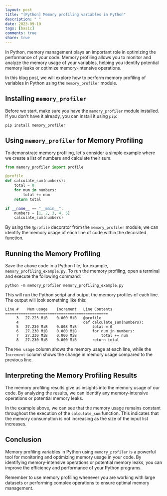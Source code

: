 ```yaml
---
layout: post
title: "[Python] Memory profiling variables in Python"
description: " "
date: 2023-09-10
tags: [basic]
comments: true
share: true
---
```


In Python, memory management plays an important role in optimizing the performance of your code. Memory profiling allows you to monitor and analyze the memory usage of your variables, helping you identify potential memory leaks or optimize memory-intensive operations.

In this blog post, we will explore how to perform memory profiling of variables in Python using the `memory_profiler` module.

## Installing `memory_profiler`

Before we start, make sure you have the `memory_profiler` module installed. If you don't have it already, you can install it using `pip`:

```
pip install memory_profiler
```

## Using `memory_profiler` for Memory Profiling

To demonstrate memory profiling, let's consider a simple example where we create a list of numbers and calculate their sum.

```python
from memory_profiler import profile

@profile
def calculate_sum(numbers):
    total = 0
    for num in numbers:
        total += num
    return total

if __name__ == "__main__":
    numbers = [1, 2, 3, 4, 5]
    calculate_sum(numbers)
```

By using the `@profile` decorator from the `memory_profiler` module, we can identify the memory usage of each line of code within the decorated function.

## Running the Memory Profiling

Save the above code in a Python file, for example, `memory_profiling_example.py`. To run the memory profiling, open a terminal and execute the following command:

```
python -m memory_profiler memory_profiling_example.py
```

This will run the Python script and output the memory profiles of each line. The output will look something like this:

```
Line #    Mem usage    Increment   Line Contents
==============================================
     3   27.223 MiB    0.000 MiB   @profile
     4                             def calculate_sum(numbers):
     5   27.230 MiB    0.008 MiB       total = 0
     6   27.230 MiB    0.000 MiB       for num in numbers:
     7   27.230 MiB    0.000 MiB           total += num
     8   27.230 MiB    0.000 MiB       return total
```

The `Mem usage` column shows the memory usage at each line, while the `Increment` column shows the change in memory usage compared to the previous line.

## Interpreting the Memory Profiling Results

The memory profiling results give us insights into the memory usage of our code. By analyzing the results, we can identify any memory-intensive operations or potential memory leaks.

In the example above, we can see that the memory usage remains constant throughout the execution of the `calculate_sum` function. This indicates that the memory consumption is not increasing as the size of the input list increases.

## Conclusion

Memory profiling variables in Python using `memory_profiler` is a powerful tool for monitoring and optimizing memory usage in your code. By identifying memory-intensive operations or potential memory leaks, you can improve the efficiency and performance of your Python programs.

Remember to use memory profiling whenever you are working with large datasets or performing complex operations to ensure optimal memory management.